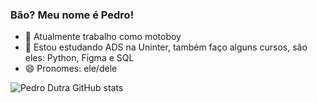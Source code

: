 ### Bão? Meu nome é Pedro!

- 🔭 Atualmente trabalho como motoboy
- 🌱 Estou estudando ADS na Uninter, também faço alguns cursos, são eles: Python, Figma e SQL
- 😄 Pronomes: ele/dele

![Pedro Dutra GitHub stats](https://github-readme-stats.vercel.app/api?username=PedroDutra86&show_icons=true&theme=transparent)
